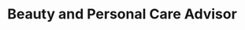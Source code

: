 ---
title: "Beauty and Personal Care Advisor"
url: /karachi/beauty-and-personal-care-advisor/
shop: Kosmetik
---